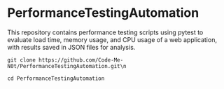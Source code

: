 # PerformanceTestingAutomation
This repository contains performance testing scripts using pytest to evaluate load time, memory usage, and CPU usage of a web application, with results saved in JSON files for analysis.

<pre><code id="code-block">git clone https://github.com/Code-Me-N0t/PerformanceTestingAutomation.git\n</code></pre>
<pre><code id="code-block">cd PerformanceTestingAutomation</code></pre>
